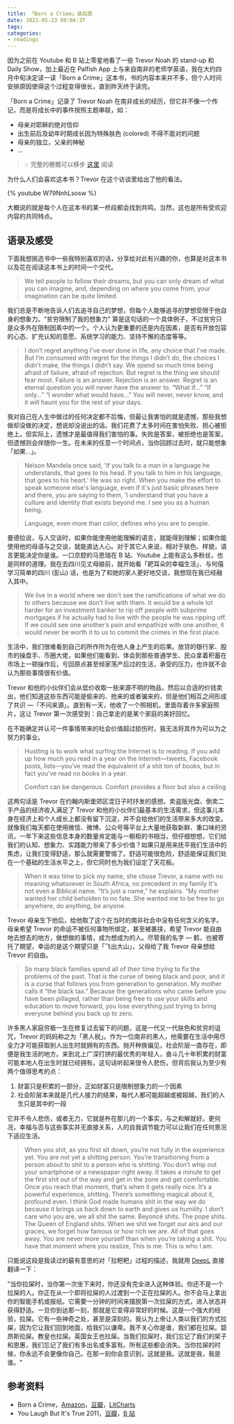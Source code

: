 ```yaml
---
title: 「Born a Crime」读后感
date: 2021-05-23 09:04:37
tags:
categories:
- readings
---
```


因为之前在 Youtube 和 B 站上零星地看了一些 Trevor Noah 的 stand-up 和 Daily Show，加上最近在 Palfish App 上与来自南非的老师学英语，我在大约四月中旬决定读一读「Born a Crime」这本书，书的内容本来并不多，但个人时间安排原因使得这个过程变得很长，直到昨天终于读完。

<!-- more -->

「Born a Crime」记录了 Trevor Noah 在南非成长的经历，但它并不像一个传记，而是将成长中的事件按照主题串联，如：

* 母亲对耶稣的绝对信仰
* 出生前后及幼年时期成长因为特殊肤色 (colored) 不得不面对的问题
* 母亲的独立，父亲的神秘
* ...

> 💡 完整的梗概可以移步 [这里](https://www.litcharts.com/lit/born-a-crime/summary) 阅读

为什么人们会喜欢这本书？Trevor 在这个访谈里给出了他的看法。

{% youtube W79NnhLsosw %}

大概说的就是每个人在这本书的某一桥段都会找到共鸣。当然，这也是所有受欢迎内容的共同特点。

## 语录及感受

下面我想挑选书中一些我特别喜欢的话，分享给对此有兴趣的你，也算是对这本书以及花在阅读这本书上的时间一个交代。

> We tell people to follow their dreams, but you can only dream of what you can imagine, and, depending on where you come from, your imagination can be quite limited.

我们总是不断地告诉人们去追寻自己的梦想，但每个人能够追寻的梦想受限于他自身的想象力。"贫穷限制了我的想象力" 算是这句话的一个具体例子，不过贫穷只是众多外在限制因素中的一个。个人认为更重要的还是内在因素，是否有开放包容的心态、扩充认知的意愿、系统学习的能力、坚持不懈的态度等等。

> I don’t regret anything I’ve ever done in life, any choice that I’ve made. But I’m consumed with regret for the things I didn’t do, the choices I didn’t make, the things I didn’t say. We spend so much time being afraid of failure, afraid of rejection. But regret is the thing we should fear most. Failure is an answer. Rejection is an answer. Regret is an eternal question you will never have the answer to. “What if…” “If only…” “I wonder what would have…” You will never, never know, and it will haunt you for the rest of your days.

我对自己在人生中做过的任何决定都不后悔，但最让我害怕的就是遗憾，那些我想做却没做的决定，想说却没说出的话。我们花费了太多时间在害怕失败、担心被拒绝上。但实际上，遗憾才是最值得我们害怕的事。失败是答案，被拒绝也是答案，但遗憾则会伴随你一生。在未来的任意一个时间点，当你回顾过去时，就只能想象「如果...」。

> Nelson Mandela once said, 'If you talk to a man in a language he understands, that goes to his head. If you talk to him in his language, that goes to his heart.' He was so right. When you make the effort to speak someone else's language, even if it's just basic phrases here and there, you are saying to them, 'I understand that you have a culture and identity that exists beyond me. I see you as a human being.
>
> Language, even more than color, defines who you are to people.

曼德拉说，与人交谈时，如果你能使用他能理解的语言，就能得到理解；如果你能使用他的母语与之交谈，就能直达人心。对于其它人来说，相对于肤色、样貌，语言更能决定你是谁。一口京腔的马思瑞在 B 站、Youtube 上能有这么多粉丝，也是同样的道理。我在去四川见丈母娘前，就开始看「耙耳朵的幸福生活」、与何僖学习简单的四川 (彭山) 话，也是为了和她的家人更好地交谈，我想现在我已经融入其中。

> We live in a world where we don’t see the ramifications of what we do to others because we don’t live with them. It would be a whole lot harder for an investment banker to rip off people with subprime mortgages if he actually had to live with the people he was ripping off. If we could see one another’s pain and empathize with one another, it would never be worth it to us to commit the crimes in the first place.

生活中，我们很难看到自己的所作所为在他人身上产生的后果。放贷的银行家、股市的操盘手、币圈大佬，如果他们能看到、体会到那些普通学生、民众拿着积蓄在市场上一顿操作后，亏回原点甚至倾家荡产后过的生活，承受的压力，也许就不会认为那些事情很有价值。

Trevor 和他的小伙伴们会从低价收取一些来源不明的物品，然后以合适的价钱卖出，他们知道这些东西可能是偷来的、抢来的或者骗来的，但是他们相互之间形成了共识 —「不问来源」。直到有一天，他收了一个照相机，里面存着许多家庭照片，这让 Trevor 第一次感受到：自己拿走的是某个家庭的美好回忆。

在不能确定并认可一件事情带来的社会价值超过损伤时，我无法将其作为可以为之努力的事业。

> Hustling is to work what surfing the Internet is to reading. If you add up how much you read in a year on the Internet—tweets, Facebook posts, lists—you’ve read the equivalent of a shit ton of books, but in fact you’ve read no books in a year.
>
> Comfort can be dangerous. Comfort provides a floor but also a ceiling

这两句话是 Trevor 在约翰内斯堡郊区混日子时抒发的感想。卖盗版光盘、倒卖二手产品的经济收入满足了 Trevor 和他的小伙伴们最基本的生活需求，但这事儿本身在经济上和个人成长上都没有留下沉淀，并不会给他们的生活带来多大的改变。就像我们每天都在使用微信、微博、公众号等平台上大量地获取新鲜、重口味的资讯，一年下来这些信息本身的数量肯定能与一橱柜的书相当，但仔细想想，它们给我们的认知、想象力、实践能力带来了多少价值？如果只是用来抚平我们生活中的焦虑，让我们变得舒适，那么就需要警惕了。舒适可能很危险，舒适能保证我们处在一个基础的生活水平之上，但它同时也为我们设定了天花板。

> When it was time to pick my name, she chose Trevor, a name with no meaning whatsoever in South Africa, no precedent in my family It's not even a Biblical name. “It’s just a name,” he explains. “My mother wanted her child beholden to no fate. She wanted me to be free to go anywhere, do anything, be anyone.

Trevor 母亲生下他后，给他取了这个在当时的南非社会中没有任何含义的名字。母亲希望 Trevor 的命运不被任何事物所绑定，甚至被裹挟，希望 Trevor 能自由地去想去的地方，做想做的事情，成为想成为的人。尽管我的名字 — 鹤，也被寄托了期望，幸运的是这个期望只是「飞出大山」，父母给了我 Trevor 母亲想给 Trevor 的自由。

> So many black families spend all of their time trying to fix the problems of the past. That is the curse of being black and poor, and it is a curse that follows you from generation to generation. My mother calls it “the black tax.” Because the generations who came before you have been pillaged, rather than being free to use your skills and education to move forward, you lose everything just trying to bring everyone behind you back up to zero.

许多黑人家庭穷极一生在修复过去留下的问题，这是一代又一代肤色和贫穷的诅咒，Trevor 的妈妈称之为「黑人税」。作为一位南非的黑人，他需要在生活中用尽全力才可能获取别人出生时就拥有的东西。抛开种族偏见，社会阶层一直存在，即便是我生活的地方。来到北上广深打拼的最优秀的年轻人，奋斗几十年积累的财富可能本地人在出生时就已经拥有。这句话听起来很令人悲伤，但背后我认为至少有两个值得思考的点：

1. 财富只是积累的一部分，正如财富只是限制想象力的一个因素
2. 社会阶层本来就是几代人接力的结果，每代人都可能超越或被超越，我们的人生只是其中的一段

它并不令人悲伤，或者无力，它就是杵在那儿的一个事实，与之和解就好。更何况，幸福与否与这些事实并无直接关系，人的自我调节能力可以让我们在任何景况下适应生活。

> When you shit, as you first sit down, you’re not fully in the experience yet. You are not yet a shitting person. You’re transitioning from a person about to shit to a person who is shitting. You don’t whip out your smartphone or a newspaper right away. It takes a minute to get the first shit out of the way and get in the zone and get comfortable. Once you reach that moment, that’s when it gets really nice. It’s a powerful experience, shitting. There’s something magical about it, profound even. I think God made humans shit in the way we do because it brings us back down to earth and gives us humility. I don’t care who you are, we all shit the same. Beyoncé shits. The pope shits. The Queen of England shits. When we shit we forget our airs and our graces, we forget how famous or how rich we are. All of that goes away. You are never more yourself than when you’re taking a shit. You have that moment where you realize, This is me. This is who I am.

只能说这段是我读过的最有意思的对「拉粑粑」过程的描述，我就用 [DeepL](https://www.deepl.com/en/translator) 直接翻译一下：

"当你拉屎时，当你第一次坐下来时，你还没有完全进入这种体验。你还不是一个拉屎的人。你正在从一个即将拉屎的人过渡到一个正在拉屎的人。你不会马上拿出你的智能手机或报纸。它需要一分钟的时间来摆脱第一次拉屎的方式，进入状态并获得舒适。一旦你到达那一刻，那就是它变得非常好的时候。这是一个强大的经验，拉屎。它有一些神奇之处，甚至是深刻的。我认为上帝让人类以我们的方式拉屎，因为它让我们回到地面，给我们以谦卑。我不关心你是谁，我们都在拉屎。碧昂斯拉屎。教皇也拉屎。英国女王也拉屎。当我们拉屎时，我们忘记了我们的架子和恩惠，我们忘记了我们有多出名或多富有。所有这些都会消失。当你拉屎的时候，你永远不会更像你自己。在那一刻你会意识到，这就是我。这就是我，我是谁。"

## 参考资料

* Born a Crime，[Amazon](https://www.amazon.com/Born-Crime-Stories-African-Childhood-ebook/dp/B01DHWACVY)，[豆瓣](https://book.douban.com/subject/26907961/)，[LitCharts](https://www.litcharts.com/lit/born-a-crime/summary)
* You Laugh But It's True 2011，[豆瓣](https://movie.douban.com/subject/21332484/)，[B 站](https://www.bilibili.com/video/av23507587)

